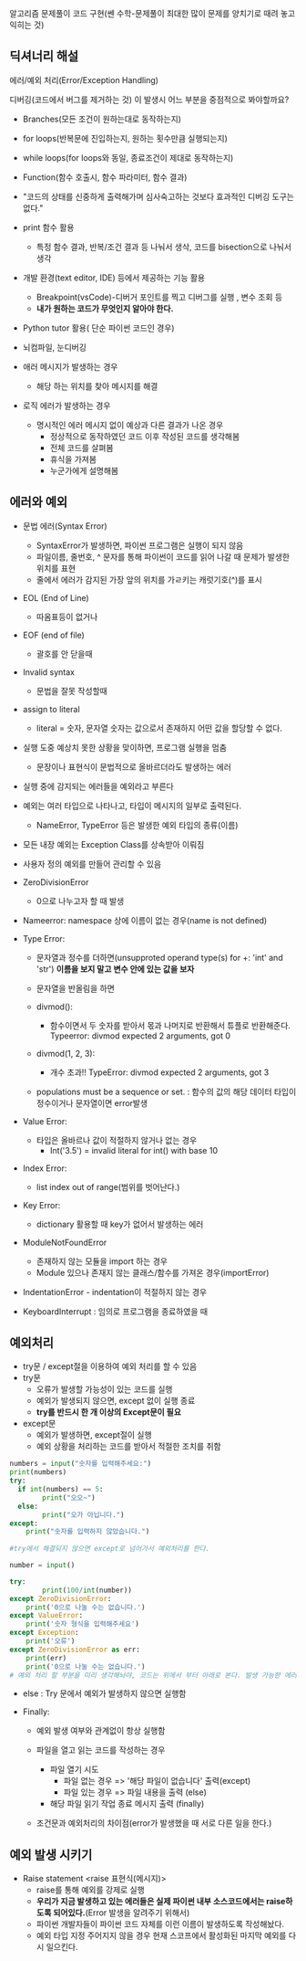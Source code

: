 알고리즘 문제풀이 코드 구현(쎈 수학-문제풀이 최대한 많이 문제를 양치기로 때려 놓고 익히는 것)

## 딕셔너리 해설

에러/예외 처리(Error/Exception Handling)

디버깅(코드에서 버그를 제거하는 것) 이 발생시 어느 부분을 중점적으로 봐야할까요? 

- Branches(모든 조건이 원하는대로 동작하는지)
- for loops(반복문에 진입하는지, 원하는 횟수만큼 실행되는지)
- while loops(for loops와 동일, 종료조건이 제대로 동작하는지)
- Function(함수 호출시, 함수 파라미터, 함수 결과)
- "코드의 상태를 신중하게 출력해가며 심사숙고하는 것보다 효과적인 디버깅 도구는 없다."

- print 함수 활용
  - 특정 함수 결과, 반복/조건 결과 등 나눠서 생삭, 코드를 bisection으로 나눠서 생각
- 개발 환경(text editor, IDE) 등에서 제공하는 기능 활용
  - Breakpoint(vsCode)-디버거 포인트를 찍고 디버그를 실행 , 변수 조회 등  
  - **내가 원하는 코드가 무엇인지 알아야 한다.**
- Python tutor 활용( 단순 파이썬 코드인 경우)
- 뇌컴파일, 눈디버깅
- 애러 메시지가 발생하는 경우
  - 해당 하는 위치를 찾아 메시지를 해결
- 로직 에러가 발생하는 경우
  - 명시적인 에러 메시지 없이 예상과 다른 결과가 나온 경우
    - 정상적으로 동작하였던 코드 이후 작성된 코드를 생각해봄
    - 전체 코드를 살펴봄
    - 휴식을 가져봄
    - 누군가에게 설명해봄

## 에러와 예외 

- 문법 에러(Syntax Error)

  - SyntaxError가 발생하면, 파이썬 프로그램은 실행이 되지 않음
  - 파일이름, 줄번호, ^ 문자를 통해 파이썬이 코드를 읽어 나갈 때 문제가 발생한 위치를 표현
  - 줄에서 에러가 감지된 가장 앞의 위치를 가ㄹ키는 캐럿기호(^)를 표시

- EOL (End of Line)

  - 따옴표등이 없거나

- EOF (end of file)

  - 괄호를 안 닫을때

- Invalid syntax 

  - 문법을 잘못 작성할때

- assign to literal

  - literal = 숫자, 문자열 숫자는 값으로서 존재하지 어떤 값을 할당할 수 없다.

- 실행 도중 예상치 못한 상황을 맞이하면, 프로그램 실행을 멈춤

  - 문장이나 표현식이 문법적으로 올바르더라도 발생하는 에러

- 실행 중에 감지되는 에러들을 예외라고 부른다

- 예외는 여러 타입으로 나타나고, 타입이 메시지의 일부로 출력된다.

  - NameError, TypeError 등은 발생한 예외 타입의 종류(이름)

- 모든 내장 예외는 Exception Class를 상속받아 이뤄짐 

- 사용자 정의 예외를 만들어 관리할 수 있음

- ZeroDivisionError

  - 0으로 나누고자 할 때 발생

- Nameerror: namespace 상에 이름이 없는 경우(name is not defined)

- Type Error:

  - 문자열과 정수를 더하면(unsupproted operand type(s) for +: 'int' and 'str') **이름을 보지 말고 변수 안에 있는 값을 보자**

  - 문자열을 반올림을 하면 

  - divmod():

    - 함수이면서 두 숫자를 받아서 몫과 나머지로 반환해서 튜플로 반환해준다. Typeerror: divmod expected 2 arguments, got 0 

  - divmod(1, 2, 3):

    - 개수 초과!! TypeError: divmod expected 2 arguments, got 3	

      

  - populations must be a sequence or set. : 함수의 값의 해당 데이터 타입이 정수이거나 문자열이면 error발생

- Value Error:
  - 타입은 올바르나 값이 적절하지 않거나 없는 경우 
    - Int('3.5') = invalid literal for int() with base 10 

- Index Error:
  - list index out of range(범위를 벗어난다.)
- Key Error:
  - dictionary 활용할 때 key가 없어서 발생하는 에러 
- ModuleNotFoundError
  - 존재하지 않는 모듈을 import 하는 경우 
  - Module 있으나 존재지 않는 클래스/함수를 가져온 경우(importError)
- IndentationError - indentation이 적절하지 않는 경우

- KeyboardInterrupt : 임의로 프로그램을 종료하였을 때 

## 예외처리

- try문 / except절을 이용하여 예외 처리를 할 수 있음
- try문
  - 오류가 발생할 가능성이 있는 코드를 실행
  - 예외가 발생되지 않으면, except 없이 실행 종료
  - **try를 반드시 한 개 이상의 Except문이 필요** 
- except문
  - 예외가 발생하면, except절이 실행
  - 예외 상황을 처리하는 코드를 받아서 적절한 조치를 취함

```python
numbers = input("숫자를 입력해주세요:")
print(numbers)
try:
  if int(numbers) == 5:
    	print("오오~")
  else:
    	print("오가 아닙니다.")
except:
  	print("숫자를 입력하지 않았습니다.")
    
#try에서 해결되지 않으면 except로 넘어가서 예외처리를 한다. 
```

```python
number = input()

try:
		print(100/int(number))
except ZeroDivisionError:
  	print('0으로 나눌 수는 없습니다.')
except ValueError:
  	print('숫자 형식을 입력해주세요')
except Exception:
  	print('오류')
except ZeroDivisionError as err:
  	print(err)
    print('0으로 나눌 수는 없습니다.')
# 예외 처리 할 부분을 미리 생각해놔야, 코드는 위에서 부터 아래로 본다. 발생 가능한 에러를 모두 명시 (zerodivisionError, valueerror를 묶을 수 있다.)
```

- else : Try 문에서 예외가 발생하지 않으면 실행함

- Finally:

  - 예외 발생 여부와 관계없이 항상 실행함

  - 파일을 열고 읽는 코드를 작성하는 경우

    - 파일 열기 시도
      - 파일 없는 경우 => '해당 파일이 없습니다' 출력(except)
      - 파일 있는 경우 => 파일 내용을 출력 (else)
    - 해당 파일 읽기 작업 종료 메시지 출력 (finally)

  - 조건문과 예외처리의 차이점(error가 발생했을 때 서로 다른 일을 한다.)

    

    

## 예외 발생 시키기

- Raise statement <raise 표현식(메시지)>
  - raise를 통해 예외를 강제로 실행
  - **우리가 지금 발생하고 있는 에러들은 실제 파이썬 내부 소스코드에서는 raise하도록 되어있다.**(Error 발생을 알려주기 위해서)
  - 파이썬 개발자들이 파이썬 코드 자체를 이런 이름이 발생하도록 작성해놨다.
  - 예외 타입 지정 주어지지 않을 경우 현재 스코프에서 활성화된 마지막 예외를 다시 일으킨다.